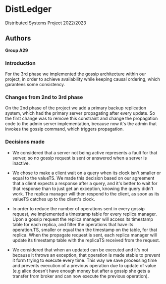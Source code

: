 # DistLedger

Distributed Systems Project 2022/2023

## Authors

**Group A29**

### Introduction

For the 3rd phase we implemented the gossip architecture within our project, in order to achieve availability while keeping causal ordering, which garantees some consistency.

### Changes from 2nd to 3rd phase

On the 2nd phase of the project we add a primary backup replication system, which had the primary server propagating after every update. So the first change was to remove this constraint and change the propagation code to the admin server implementation, because now it's the admin that invokes the gossip command, which triggers propagation.

### Decisions made

- We considered that a server not being active represents a fault for that server, so no gossip request is sent or answered when a server is inactive.

- We chose to make a client wait on a query when its clock isn't smaller or equal to the valueTS. We made this decision based on our agreement that a client expects a response after a query, and it's better to wait for that response than to just get an exception, knowing the query didn't work. The replica manager will then respond to the client, as soon as its valueTS catches up to the client's clock.

- In order to reduce the number of operations sent in every gossip request, we implemented a timestamp table for every replica manager. Upon a gossip request the replica manager will access its timestamp table for each replica, and filter the operations that have its operation.TS, smaller or equal than the timestamp on the table, for that replica. When the propagate request is sent, each replica manager will update its timestamp table with the replicaTS received from the request.

- We considered that when an updated can be executed and it's not because it throws an exception, that operation is made stable to prevent it form trying to execute every time. This way we save processing time and prevents execution of a previous operation due to update of value (e.g alice doesn't have enough money but after a gossip she gets a transfer from broker and can now execute the previous operation).

